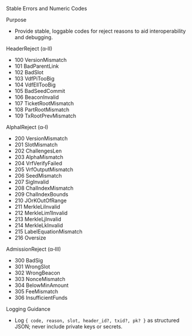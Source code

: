 Stable Errors and Numeric Codes

Purpose
- Provide stable, loggable codes for reject reasons to aid interoperability and debugging.

HeaderReject (α‑II)
- 100 VersionMismatch
- 101 BadParentLink
- 102 BadSlot
- 103 VdfPiTooBig
- 104 VdfEllTooBig
- 105 BadSeedCommit
- 106 BeaconInvalid
- 107 TicketRootMismatch
- 108 PartRootMismatch
- 109 TxRootPrevMismatch

AlphaIReject (α‑I)
- 200 VersionMismatch
- 201 SlotMismatch
- 202 ChallengesLen
- 203 AlphaMismatch
- 204 VrfVerifyFailed
- 205 VrfOutputMismatch
- 206 SeedMismatch
- 207 SigInvalid
- 208 ChalIndexMismatch
- 209 ChalIndexBounds
- 210 JOrKOutOfRange
- 211 MerkleLiInvalid
- 212 MerkleLim1Invalid
- 213 MerkleLjInvalid
- 214 MerkleLkInvalid
- 215 LabelEquationMismatch
- 216 Oversize

AdmissionReject (α‑III)
- 300 BadSig
- 301 WrongSlot
- 302 WrongBeacon
- 303 NonceMismatch
- 304 BelowMinAmount
- 305 FeeMismatch
- 306 InsufficientFunds

Logging Guidance
- Log `{ code, reason, slot, header_id?, txid?, pk? }` as structured JSON; never include private keys or secrets.


